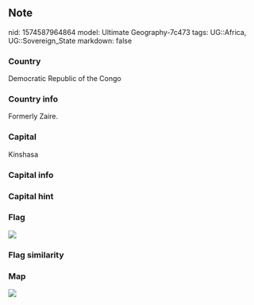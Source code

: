 ## Note
nid: 1574587964864
model: Ultimate Geography-7c473
tags: UG::Africa, UG::Sovereign_State
markdown: false

### Country
Democratic Republic of the Congo

### Country info
Formerly Zaire.

### Capital
Kinshasa

### Capital info


### Capital hint


### Flag
<img src="ug-flag-democratic_republic_of_the_congo.svg">

### Flag similarity


### Map
<img src="ug-map-democratic_republic_of_the_congo.png">
